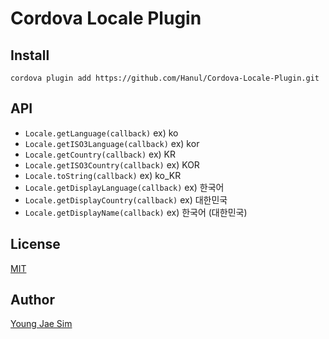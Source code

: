 Cordova Locale Plugin
=====================

## Install
```
cordova plugin add https://github.com/Hanul/Cordova-Locale-Plugin.git
```

## API
* `Locale.getLanguage(callback)` ex) ko
* `Locale.getISO3Language(callback)` ex) kor
* `Locale.getCountry(callback)` ex) KR
* `Locale.getISO3Country(callback)` ex) KOR
* `Locale.toString(callback)` ex) ko_KR
* `Locale.getDisplayLanguage(callback)` ex) 한국어
* `Locale.getDisplayCountry(callback)` ex) 대한민국
* `Locale.getDisplayName(callback)` ex) 한국어 (대한민국)

## License
[MIT](LICENSE)

## Author
[Young Jae Sim](https://github.com/Hanul)
